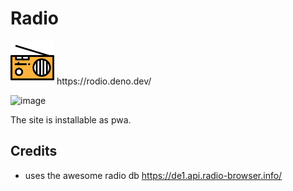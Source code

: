 # Radio

<img style="width:5em;" src="https://github.com/sigmaSd/freshRadio/blob/master/static/favicon.svg">
https://rodio.deno.dev/

![image](https://github.com/sigmaSd/freshRadio/assets/22427111/223d81db-a4e6-474d-b4af-b8bf994e587a)

The site is installable as pwa.

## Credits

- uses the awesome radio db https://de1.api.radio-browser.info/
